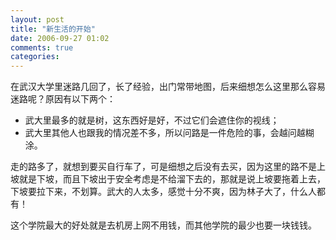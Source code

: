 ```yaml
---
layout: post
title: "新生活的开始"
date: 2006-09-27 01:02
comments: true
categories: 
---
```


在武汉大学里迷路几回了，长了经验，出门常带地图，后来细想怎么这里那么容易迷路呢？原因有以下两个：
 * 武大里最多的就是树，这东西好是好，不过它们会遮住你的视线；
 * 武大里其他人也跟我的情况差不多，所以问路是一件危险的事，会越问越糊涂。

走的路多了，就想到要买自行车了，可是细想之后没有去买，因为这里的路不是上坡就是下坡，而且下坡出于安全考虑是不给溜下去的，那就是说上坡要拖着上去，下坡要拉下来，不划算。武大的人太多，感觉十分不爽，因为林子大了，什么人都有！

这个学院最大的好处就是去机房上网不用钱，而其他学院的最少也要一块钱钱。
